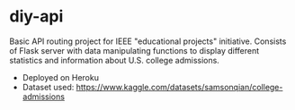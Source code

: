 # diy-api
Basic API routing project for IEEE "educational projects" initiative. Consists of Flask server with data manipulating functions to display different statistics and information about U.S. college admissions.

- Deployed on Heroku
- Dataset used: https://www.kaggle.com/datasets/samsonqian/college-admissions
